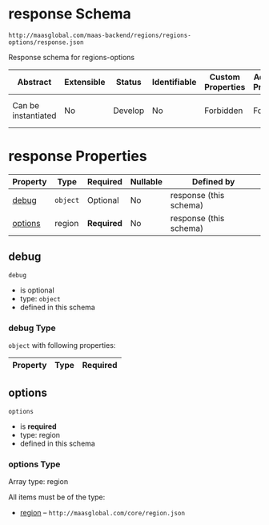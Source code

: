 # response Schema

```
http://maasglobal.com/maas-backend/regions/regions-options/response.json
```

Response schema for regions-options

| Abstract            | Extensible | Status  | Identifiable | Custom Properties | Additional Properties | Defined In                                                          |
| ------------------- | ---------- | ------- | ------------ | ----------------- | --------------------- | ------------------------------------------------------------------- |
| Can be instantiated | No         | Develop | No           | Forbidden         | Forbidden             | [maas-backend/regions/regions-options/response.json](response.json) |

# response Properties

| Property            | Type     | Required     | Nullable | Defined by             |
| ------------------- | -------- | ------------ | -------- | ---------------------- |
| [debug](#debug)     | `object` | Optional     | No       | response (this schema) |
| [options](#options) | region   | **Required** | No       | response (this schema) |

## debug

`debug`

- is optional
- type: `object`
- defined in this schema

### debug Type

`object` with following properties:

| Property | Type | Required |
| -------- | ---- | -------- |


## options

`options`

- is **required**
- type: region
- defined in this schema

### options Type

Array type: region

All items must be of the type:

- [region](../../../core/region.md) – `http://maasglobal.com/core/region.json`
